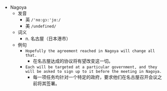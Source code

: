 - Nagoya
  - 发音
    - 英 `/'nɑ:ɡɔ:'jɑ:/`
    - 美 `/undefined/`
  - 词义
    - n. 名古屋（日本港市）
  - 例句
    - `Hopefully the agreement reached in Nagoya will change all that.`
      - 在名古屋达成的协议将有望改变这一切。
    - `Each will be targeted at a particular government, and they will be asked to sign up to it before the meeting in Nagoya.`
      - 每一项任务均针对一个特定的政府，要求他们在名古屋召开会议之前将其签署。

